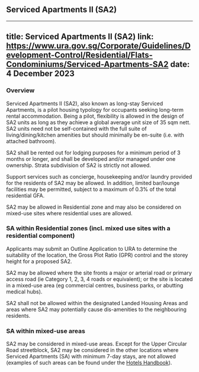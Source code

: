 
## Serviced Apartments II (SA2)
---
title: Serviced Apartments II (SA2)
link: https://www.ura.gov.sg/Corporate/Guidelines/Development-Control/Residential/Flats-Condominiums/Serviced-Apartments-SA2
date: 4 December 2023
---

### Overview

Serviced Apartments II (SA2), also known as long-stay Serviced Apartments, is a pilot housing typology for occupants seeking long-term rental accommodation. Being a pilot, flexibility is allowed in the design of SA2 units as long as they achieve a global average unit size of 35 sqm nett. SA2 units need not be self-contained with the full suite of living/dining/kitchen amenities but should minimally be en-suite (i.e. with attached bathroom).

SA2 shall be rented out for lodging purposes for a minimum period of 3 months or longer, and shall be developed and/or managed under one ownership. Strata subdivision of SA2 is strictly not allowed.

Support services such as concierge, housekeeping and/or laundry provided for the residents of SA2 may be allowed. In addition, limited bar/lounge facilities may be permitted, subject to a maximum of 0.3% of the total residential GFA.

SA2 may be allowed in Residential zone and may also be considered on mixed-use sites where residential uses are allowed.

### SA within Residential zones (incl. mixed use sites with a residential component)

Applicants may submit an Outline Application to URA to determine the suitability of the location, the Gross Plot Ratio (GPR) control and the storey height for a proposed SA2.

SA2 may be allowed where the site fronts a major or arterial road or primary access road (ie Category 1, 2, 3, 4 roads or equivalent); or the site is located in a mixed-use area (eg commercial centres, business parks, or abutting medical hubs).

SA2 shall not be allowed within the designated Landed Housing Areas and areas where SA2 may potentially cause dis-amenities to the neighbouring residents.

### SA within mixed-use areas

SA2 may be considered in mixed-use areas. Except for the Upper Circular Road streetblock, SA2 may be considered in the other locations where Serviced Apartments (SA) with minimum 7-day stays, are not allowed (examples of such areas can be found under the [Hotels Handbook](https://www.ura.gov.sg/Corporate/Guidelines/Development-Control/Non-Residential/Hotel/Advisory-Notes)).

